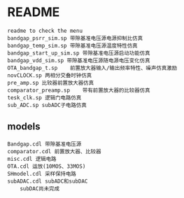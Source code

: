# README

    readme to check the menu
    bandgap_psrr_sim.sp 带隙基准电压源电源抑制比仿真
    bandgap_temp_sim.sp 带隙基准电压源温度特性仿真
    bandgap_start_up_sim.sp 带隙基准电压源启动功能仿真
    bandgap_vdd_sim.sp 带隙基准电压源随电源电压变化仿真
    OTA_bandgap_t.sp    前置放大器输入/输出频率特性、噪声仿真激励
    novCLOCK.sp 两相分交叠时钟仿真
    pre_amp.sp 比较器前置放大器仿真
    comparator_preamp.sp    带有前置放大器的比较器仿真
    tesk_clk.sp 逻辑门电路仿真
    sub_ADC.sp subADC子电路仿真

## models

    Bandgap.cdl 带隙基准电压源
    comparator.cdl 前置放大器、比较器
    misc.cdl 逻辑电路
    OTA.cdl 运放(10MOS、33MOS)
    SHmodel.cdl 采样保持电路
    subADAC.cdl subADC和subDAC
        subDAC尚未完成